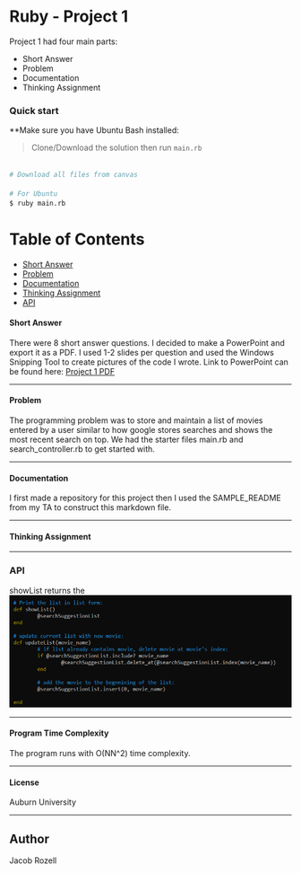 # Ruby - Project 1

Project 1 had four main parts:

* Short Answer
* Problem
* Documentation
* Thinking Assignment

### Quick start
**Make sure you have Ubuntu Bash installed:

> Clone/Download the solution then run `main.rb`

```bash

# Download all files from canvas

# For Ubuntu
$ ruby main.rb

```

# Table of Contents
* [Short Answer](#short-answer)
* [Problem](#problem)
* [Documentation](#documentation)
* [Thinking Assignment](#thinking-assignment)
* [API](#api)

#### Short Answer
There were 8 short answer questions. I decided to make a PowerPoint and export it as a PDF. I used 1-2 slides per question and used the Windows Snipping Tool to create pictures of the code I wrote. Link to PowerPoint can be found here: [Project 1 PDF](https://github.com/jacobrozell/Ruby_Project1/blob/master/Ruby%20-%20Short%20Answer.pdf)
___

#### Problem
The programming problem was to store and maintain a list of movies entered by a user similar to how google stores searches and shows the most recent search on top. We had the starter files main.rb and search_controller.rb to get started with. 
___

#### Documentation
I first made a repository for this project then I used the SAMPLE_README from my TA to construct this markdown file. 
___

#### Thinking Assignment
___

### API

showList returns the
![Search_Controller](https://github.com/jacobrozell/Ruby_Project1/blob/master/Images/snippet.PNG)

___

#### Program Time Complexity
The program runs with O(NN^2) time complexity.

___

#### License
Auburn University

___

## Author
Jacob Rozell
